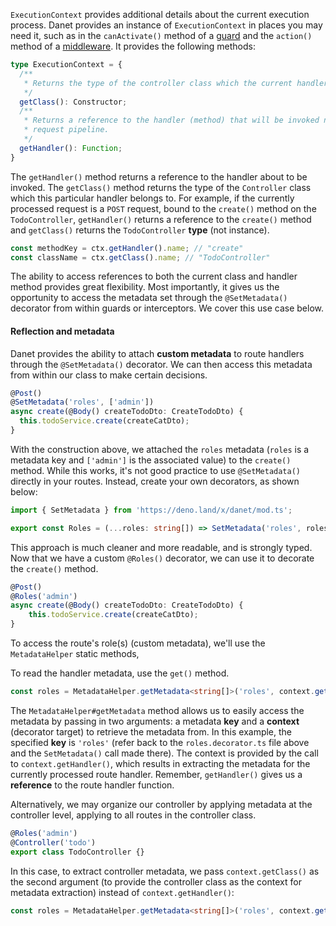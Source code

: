 
`ExecutionContext` provides additional details about the current execution process. Danet provides an instance of `ExecutionContext` in places you may need it, such as in the `canActivate()` method of a [guard](https://savory.github.io/Danet/overview/guards/) and the `action()` method of a [middleware](https://savory.github.io/Danet/overview/middlewares/). It provides the following methods:

```ts
type ExecutionContext = {
  /**
   * Returns the type of the controller class which the current handler belongs to.
   */
  getClass(): Constructor;
  /**
   * Returns a reference to the handler (method) that will be invoked next in the
   * request pipeline.
   */
  getHandler(): Function;
}
```

The `getHandler()` method returns a reference to the handler about to be invoked. The `getClass()` method returns the type of the `Controller` class which this particular handler belongs to. For example, if the currently processed request is a `POST` request, bound to the `create()` method on the `TodoController`, `getHandler()` returns a reference to the `create()` method and `getClass()` returns the `TodoController` **type** (not instance).

```typescript
const methodKey = ctx.getHandler().name; // "create"
const className = ctx.getClass().name; // "TodoController"
```

The ability to access references to both the current class and handler method provides great flexibility. Most importantly, it gives us the opportunity to access the metadata set through the `@SetMetadata()` decorator from within guards or interceptors. We cover this use case below.

#### Reflection and metadata

Danet provides the ability to attach **custom metadata** to route handlers through the `@SetMetadata()` decorator. We can then access this metadata from within our class to make certain decisions.

```ts todo.controller.ts
@Post()
@SetMetadata('roles', ['admin'])
async create(@Body() createTodoDto: CreateTodoDto) {
  this.todoService.create(createCatDto);
}

```

With the construction above, we attached the `roles` metadata (`roles` is a metadata key and `['admin']` is the associated value) to the `create()` method. While this works, it's not good practice to use `@SetMetadata()` directly in your routes. Instead, create your own decorators, as shown below:

```typescript roles.decorators.ts
import { SetMetadata } from 'https://deno.land/x/danet/mod.ts';

export const Roles = (...roles: string[]) => SetMetadata('roles', roles);
```

This approach is much cleaner and more readable, and is strongly typed. Now that we have a custom `@Roles()` decorator, we can use it to decorate the `create()` method.

```typescript todo.controller.ts
@Post()
@Roles('admin')
async create(@Body() createTodoDto: CreateTodoDto) {
    this.todoService.create(createCatDto);
}
```

To access the route's role(s) (custom metadata), we'll use the `MetadataHelper` static methods, 

To read the handler metadata, use the `get()` method.

```typescript
const roles = MetadataHelper.getMetadata<string[]>('roles', context.getHandler());
```

The `MetadataHelper#getMetadata` method allows us to easily access the metadata by passing in two arguments: a metadata **key** and a **context** (decorator target) to retrieve the metadata from. In this example, the specified **key** is `'roles'` (refer back to the `roles.decorator.ts` file above and the `SetMetadata()` call made there). The context is provided by the call to `context.getHandler()`, which results in extracting the metadata for the currently processed route handler. Remember, `getHandler()` gives us a **reference** to the route handler function.

Alternatively, we may organize our controller by applying metadata at the controller level, applying to all routes in the controller class.

```typescript todo.controller.ts
@Roles('admin')
@Controller('todo')
export class TodoController {}
```

In this case, to extract controller metadata, we pass `context.getClass()` as the second argument (to provide the controller class as the context for metadata extraction) instead of `context.getHandler()`:

```typescript roles.guard.ts
const roles = MetadataHelper.getMetadata<string[]>('roles', context.getClass());
```